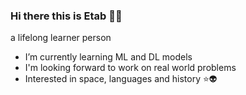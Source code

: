 ### Hi there this is Etab 👩‍🦰
  a lifelong learner person 
- I’m currently learning ML and DL models
- I'm looking forward to work on real world problems
- Interested in space, languages and history ⭐👽

<!--
**etab12/etab12** is a ✨ _special_ ✨ repository because its `README.md` (this file) appears on your GitHub profile.

Here are some ideas to get you started:
- lifelong learner 
- I’m currently learning ML and DL models
- I'm looking forward to work on real world problems 

-->
